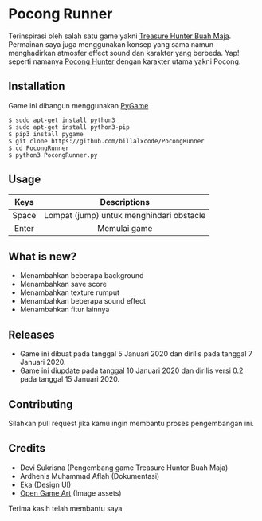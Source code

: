 # Pocong Runner

  Terinspirasi oleh salah satu game yakni [Treasure Hunter Buah Maja](http://ejournal.unikama.ac.id/index.php/jst/article/view/3683). Permainan saya juga menggunakan konsep yang sama namun menghadirkan atmosfer effect sound dan karakter yang berbeda. Yap! seperti namanya [Pocong Hunter](https://github.com/billalxcode/PocongRunner) dengan karakter utama yakni Pocong.

## Installation

Game ini dibangun menggunakan [PyGame](https://www.pygame.org)


```shell
$ sudo apt-get install python3
$ sudo apt-get install python3-pip
$ pip3 install pygame
$ git clone https://github.com/billalxcode/PocongRunner
$ cd PocongRunner
$ python3 PocongRunner.py
```

## Usage
| Keys  | Descriptions |
| :---: | :---: |
| Space | Lompat (jump) untuk menghindari obstacle |
| Enter | Memulai game |

## What is new?
- Menambahkan beberapa background 
- Menambahkan save score
- Menambahkan texture rumput
- Menambahkan beberapa sound effect
- Menambahkan fitur lainnya

## Releases
- Game ini dibuat pada tanggal 5 Januari 2020 dan dirilis pada tanggal 7 Januari 2020.
- Game ini diupdate pada tanggal 10 Januari 2020 dan dirilis versi 0.2 pada tanggal 15 Januari 2020.

## Contributing
Silahkan pull request jika kamu ingin membantu proses pengembangan ini.

## Credits
- Devi Sukrisna (Pengembang game Treasure Hunter Buah Maja)
- Ardhenis Muhammad Aflah (Dokumentasi)
- Eka (Design UI)
- [Open Game Art](opengameart.org) (Image assets)

Terima kasih telah membantu saya
